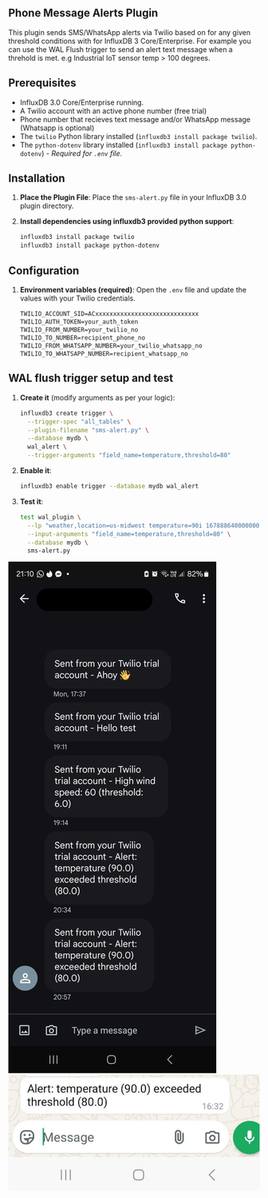 ## Phone Message Alerts Plugin

This plugin sends SMS/WhatsApp alerts via Twilio based on for any given threshold conditions with for InfluxDB 3 Core/Enterprise. For example you can use the WAL Flush trigger to send an alert text message when a threhold is met. e.g Industrial IoT sensor temp > 100 degrees.

## Prerequisites

- InfluxDB 3.0 Core/Enterprise running.
- A Twilio account with an active phone number (free trial)
- Phone number that recieves text message and/or WhatsApp message (Whatsapp is optional)
- The `twilio` Python library installed (`influxdb3 install package twilio`).
- The `python-dotenv` library installed (`influxdb3 install package python-dotenv`) - *Required for `.env` file*.

## Installation

1. **Place the Plugin File**: Place the `sms-alert.py` file in your InfluxDB 3.0 plugin directory.

2. **Install dependencies using influxdb3 provided python support**:

   ```bash
   influxdb3 install package twilio
   influxdb3 install package python-dotenv
   ```

## Configuration

1. **Environment variables (required)**: Open the `.env` file and update the values with your Twilio credentials.

   ```text
   TWILIO_ACCOUNT_SID=ACxxxxxxxxxxxxxxxxxxxxxxxxxxxxx
   TWILIO_AUTH_TOKEN=your_auth_token
   TWILIO_FROM_NUMBER=your_twilio_no
   TWILIO_TO_NUMBER=recipient_phone_no
   TWILIO_FROM_WHATSAPP_NUMBER=your_twilio_whatsapp_no 
   TWILIO_TO_WHATSAPP_NUMBER=recipient_whatsapp_no
   ```

## WAL flush trigger setup and test

1. **Create it** (modify arguments as per your logic):

   ```bash
   influxdb3 create trigger \
     --trigger-spec "all_tables" \
     --plugin-filename "sms-alert.py" \
     --database mydb \
     wal_alert \
     --trigger-arguments "field_name=temperature,threshold=80"
   ```

2. **Enable it**:

   ```bash
   influxdb3 enable trigger --database mydb wal_alert
   ```

3. **Test it**:

   ```bash
   test wal_plugin \
     --lp "weather,location=us-midwest temperature=90i 1678886400000000000" \
     --input-arguments "field_name=temperature,threshold=80" \
     --database mydb \
     sms-alert.py
   ```

![SMS Alert Screenshot](./screenshot.png) ![WhatsApp Alert Screenshot](./whatsapp.png)
